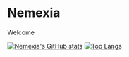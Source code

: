 # Nemexia

Welcome

[![Nemexia's GitHub stats](https://github-readme-stats.vercel.app/api?username=Nemexia&theme=radical)](https://github.com/anuraghazra/github-readme-stats)
[![Top Langs](https://github-readme-stats.vercel.app/api/top-langs/?username=Nemexia&theme=radical&layout=donut-vertical)](https://github.com/anuraghazra/github-readme-stats)
